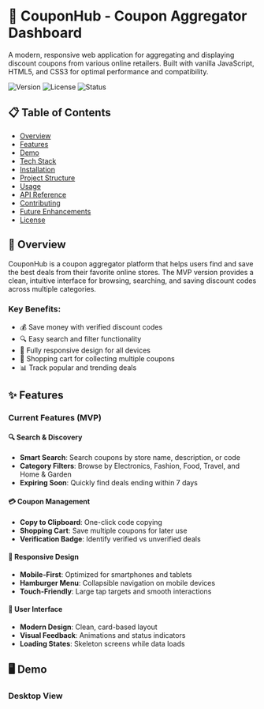 # 🎯 CouponHub - Coupon Aggregator Dashboard

A modern, responsive web application for aggregating and displaying discount coupons from various online retailers. Built with vanilla JavaScript, HTML5, and CSS3 for optimal performance and compatibility.

![Version](https://img.shields.io/badge/version-1.0.0-blue.svg)
![License](https://img.shields.io/badge/license-MIT-green.svg)
![Status](https://img.shields.io/badge/status-MVP-orange.svg)

## 📋 Table of Contents

- [Overview](#overview)
- [Features](#features)
- [Demo](#demo)
- [Tech Stack](#tech-stack)
- [Installation](#installation)
- [Project Structure](#project-structure)
- [Usage](#usage)
- [API Reference](#api-reference)
- [Contributing](#contributing)
- [Future Enhancements](#future-enhancements)
- [License](#license)

## 🌟 Overview

CouponHub is a coupon aggregator platform that helps users find and save the best deals from their favorite online stores. The MVP version provides a clean, intuitive interface for browsing, searching, and saving discount codes across multiple categories.

### Key Benefits:
- 💰 Save money with verified discount codes
- 🔍 Easy search and filter functionality
- 📱 Fully responsive design for all devices
- 🛒 Shopping cart for collecting multiple coupons
- 📊 Track popular and trending deals

## ✨ Features

### Current Features (MVP)

#### 🔍 Search & Discovery
- **Smart Search**: Search coupons by store name, description, or code
- **Category Filters**: Browse by Electronics, Fashion, Food, Travel, and Home & Garden
- **Expiring Soon**: Quickly find deals ending within 7 days

#### 💳 Coupon Management
- **Copy to Clipboard**: One-click code copying
- **Shopping Cart**: Save multiple coupons for later use
- **Verification Badge**: Identify verified vs unverified deals

#### 📱 Responsive Design
- **Mobile-First**: Optimized for smartphones and tablets
- **Hamburger Menu**: Collapsible navigation on mobile devices
- **Touch-Friendly**: Large tap targets and smooth interactions

#### 🎨 User Interface
- **Modern Design**: Clean, card-based layout
- **Visual Feedback**: Animations and status indicators
- **Loading States**: Skeleton screens while data loads

## 🖥️ Demo

### Desktop View